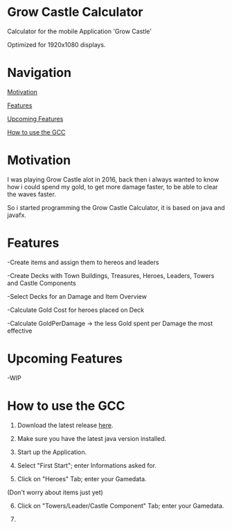 # Grow Castle Calculator
Calculator for the mobile Application 'Grow Castle'

Optimized for 1920x1080 displays.

# Navigation
[Motivation](https://github.com/ucestorage/GCC/blob/master/README.md#motivation)

[Features](https://github.com/ucestorage/GCC/blob/master/README.md#features)

[Upcoming Features](https://github.com/ucestorage/GCC/blob/master/README.md#upcoming-features)

[How to use the GCC](https://github.com/ucestorage/GCC/blob/master/README.md#how-to-use-the-gcc)


# Motivation
I was playing Grow Castle alot in 2016, back then i always wanted to know how i could spend my gold, to get more damage faster, to be able to clear the waves faster.

So i started programming the Grow Castle Calculator, it is based on java and javafx.

# Features
-Create items and assign them to hereos and leaders

-Create Decks with Town Buildings, Treasures, Heroes, Leaders, Towers and Castle Components

-Select Decks for an Damage and Item Overview

-Calculate Gold Cost for heroes placed on Deck

-Calculate GoldPerDamage -> the less Gold spent per Damage the most effective

# Upcoming Features
-WIP

# How to use the GCC

1. Download the latest release [here](https://github.com/ucestorage/GCC/releases/).

2. Make sure you have the latest java version installed.

3. Start up the Application.

4. Select "First Start"; enter Informations asked for.

5. Click on "Heroes" Tab; enter your Gamedata.

(Don't worry about items just yet)

6. Click on "Towers/Leader/Castle Component" Tab; enter your Gamedata.

7.

